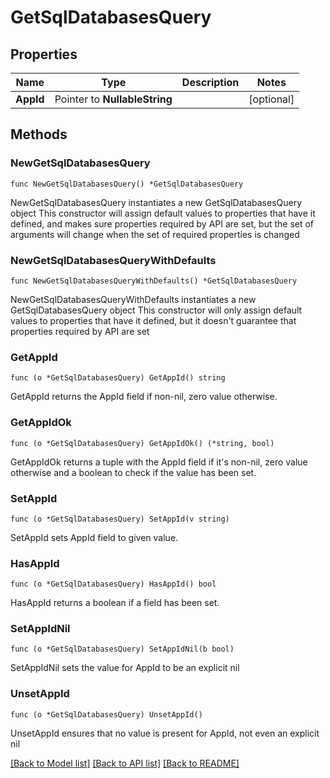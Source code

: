# GetSqlDatabasesQuery

## Properties

Name | Type | Description | Notes
------------ | ------------- | ------------- | -------------
**AppId** | Pointer to **NullableString** |  | [optional] 

## Methods

### NewGetSqlDatabasesQuery

`func NewGetSqlDatabasesQuery() *GetSqlDatabasesQuery`

NewGetSqlDatabasesQuery instantiates a new GetSqlDatabasesQuery object
This constructor will assign default values to properties that have it defined,
and makes sure properties required by API are set, but the set of arguments
will change when the set of required properties is changed

### NewGetSqlDatabasesQueryWithDefaults

`func NewGetSqlDatabasesQueryWithDefaults() *GetSqlDatabasesQuery`

NewGetSqlDatabasesQueryWithDefaults instantiates a new GetSqlDatabasesQuery object
This constructor will only assign default values to properties that have it defined,
but it doesn't guarantee that properties required by API are set

### GetAppId

`func (o *GetSqlDatabasesQuery) GetAppId() string`

GetAppId returns the AppId field if non-nil, zero value otherwise.

### GetAppIdOk

`func (o *GetSqlDatabasesQuery) GetAppIdOk() (*string, bool)`

GetAppIdOk returns a tuple with the AppId field if it's non-nil, zero value otherwise
and a boolean to check if the value has been set.

### SetAppId

`func (o *GetSqlDatabasesQuery) SetAppId(v string)`

SetAppId sets AppId field to given value.

### HasAppId

`func (o *GetSqlDatabasesQuery) HasAppId() bool`

HasAppId returns a boolean if a field has been set.

### SetAppIdNil

`func (o *GetSqlDatabasesQuery) SetAppIdNil(b bool)`

 SetAppIdNil sets the value for AppId to be an explicit nil

### UnsetAppId
`func (o *GetSqlDatabasesQuery) UnsetAppId()`

UnsetAppId ensures that no value is present for AppId, not even an explicit nil

[[Back to Model list]](../README.md#documentation-for-models) [[Back to API list]](../README.md#documentation-for-api-endpoints) [[Back to README]](../README.md)



